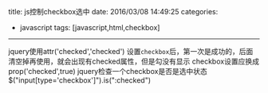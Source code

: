 title: js控制checkbox选中
date: 2016/03/08 14:49:25
categories:
- javascript
tags: [javascript,html,checkbox]
---
jquery使用attr('checked','checked') 设置`checkbox`后，第一次是成功的，后面清空掉再使用，就会出现有checked属性，但是勾没有显示
checkbox设置应换成 prop('checked',true)
jquery检查一个checkbox是否是选中状态
$("input[type='checkbox']").is(":checked")